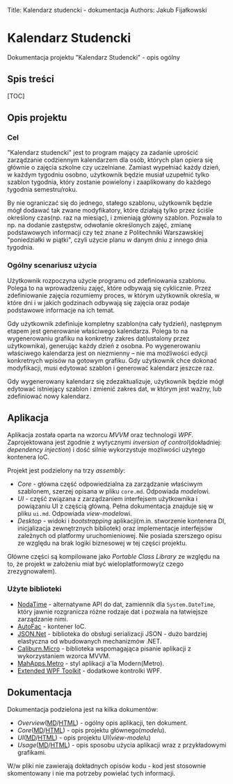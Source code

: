 Title:   Kalendarz studencki - dokumentacja
Authors: Jakub Fijałkowski

# Kalendarz Studencki

Dokumentacja projektu "Kalendarz Studencki" - opis ogólny

## Spis treści

[TOC]

## Opis projektu

### Cel

"Kalendarz studencki" jest to program mający za zadanie uprościć zarządzanie codziennym kalendarzem dla osób, których plan opiera się głównie o zajęcia szkolne czy uczelniane. Zamiast wypełniać każdy dzień, w każdym tygodniu osobno, użytkownik będzie musiał uzupełnić tylko szablon tygodnia, który zostanie powielony i zaaplikowany do każdego tygodnia semestru/roku.

By nie ograniczać się do jednego, stałego szablonu, użytkownik będzie mógł dodawać tak zwane modyfikatory, które działają tylko przez ściśle określony czas(np. raz na miesiąc), i zmieniają główny szablon. Pozwala to np. na dodanie zastępstw, odwołanie określonych zajęć, zmianę podstawowych informacji czy też znane z Politechniki Warszawskiej "poniedziałki w piątki", czyli użycie planu w danym dniu z innego dnia tygodnia.

### Ogólny scenariusz użycia

Użytkownik rozpoczyna użycie programu od zdefiniowania szablonu. Polega to na wprowadzeniu zajęć, które odbywają się cyklicznie. Przez zdefiniowanie zajęcia rozumiemy proces, w którym użytkownik określa, w które dni i w jakich godzinach odbywają się zajęcia oraz podaje podstawowe informacje na ich temat.

Gdy użytkownik zdefiniuje kompletny szablon(na cały tydzień), następnym etapem jest generowanie właściwego kalendarza. Polega to na wygenerowaniu grafiku na konkretny zakres dat(ustalony przez użytkownika), generując każdy dzień z osobna. Po wygenerowaniu właściwego kalendarza jest on niezmienny – nie ma możliwości edycji konkretnych wpisów na gotowym grafiku. Gdy użytkownik chce dokonać modyfikacji, musi edytować szablon i generować kalendarz jeszcze raz.

Gdy wygenerowany kalendarz się zdezaktualizuje, użytkownik będzie mógł edytować istniejący szablon i zmienić zakres dat, w którym jest ważny, lub zdefiniować nowy kalendarz.

## Aplikacja

Aplikacja została oparta na wzorcu *MVVM* oraz technologii *WPF*. Zaprojektowana jest zgodnie z wytycznymi *inversion of control*(dokładniej: *dependency injection*) i dość silnie wykorzystuje możliwości użytego kontenera IoC.

Projekt jest podzielony na trzy *assembly*:

 * *Core* - główna część odpowiedzialna za zarządzanie właściwym szablonem, szerzej opisana w pliku `core.md`. Odpowiada *model*owi.
 * *UI* - część związana z zarządzaniem interfejsem użytkownika i powiązaniu UI z częścią główną. Pełna dokumentacja znajduje się w pliku `ui.md`. Odpowiada *view-model*owi.
 * *Desktop* - widoki i *bootstrapping* aplikacji(m.in. stworzenie kontenera DI, inicjalizacja zewnętrznych bibliotek) oraz implementacje interfejsów zależnych od platformy uruchomieniowej. Nie posiada szerszego opisu ze względu na brak logiki biznesowej w tej części projektu.

Główne części są kompilowane jako *Portable Class Library* ze względu na to, że projekt w założeniu miał być wieloplatformowy(z czego zrezygnowałem).

### Użyte biblioteki

 * [NodaTime](http://nodatime.org/) - alternatywne API do dat, zamiennik dla `System.DateTime`, który jawnie rozgranicza różne rodzaje dat i pozwala na łatwiejsze zarządzanie nimi.
 * [AutoFac](http://autofac.org/) - kontener IoC.
 * [JSON.Net](http://james.newtonking.com/json) - biblioteka do obsługi serializacji JSON - dużo bardziej elastyczna od wbudowanych mechanizmów .NET.
 * [Caliburn.Micro](http://caliburnmicro.com/) - biblioteka wspomagająca pisanie aplikacji z wykorzystaniem wzorca MVVM.
 * [MahApps.Metro](http://mahapps.com/) - styl aplikacji a'la Modern(Metro).
 * [Extended WPF Toolkit](http://wpftoolkit.codeplex.com/) - dodatkowe kontrolki WPF.

## Dokumentacja

Dokumentacja podzielona jest na kilka dokumentów:

 * *Overview*([MD](overview.md)/[HTML](overview.html)) - ogólny opis aplikacji, ten dokument.
 * *Core*([MD](core.md)/[HTML](core.html)) - opis projektu głównego(*model*u).
 * *UI*([MD](ui.md)/[HTML](ui.html)) - opis projektu UI(*view-model*u)
 * *Usage*([MD](usage.md)/[HTML](usage.html)) - opis sposobu użycia aplikacji wraz z przykładowymi grafikami.

W/w pliki nie zawierają dokładnych opisów kodu - kod jest stosownie skomentowany i nie ma potrzeby powielać tych informacji.